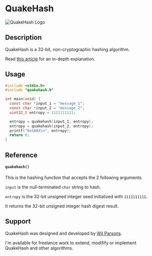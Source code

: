 # QuakeHash
![QuakeHash Logo](https://repository-images.githubusercontent.com/739806114/8f77dd5a-97dc-4643-8dac-a05da569ee6e)

## Description
QuakeHash is a 32-bit, non-cryptographic hashing algorithm.

Read [this article](https://medium.com/@wilparsons/quakehash-is-a-new-32-bit-hashing-algorithm-with-low-collisions-and-good-bit-distribution-b2ad6aedeb09) for an in-depth explanation.

## Usage
``` c
#include <stdio.h>
#include "quakehash.h"

int main(void) {
  const char *input_1 = "message_1";
  const char *input_2 = "message_2";
  uint32_t entropy = 1111111111;

  entropy = quakehash(input_1, entropy);
  entropy = quakehash(input_2, entropy);
  printf("0x%08X\n", entropy);
  return 0;
}
```

## Reference
#### `quakehash()`
This is the hashing function that accepts the 2 following arguments.

`input` is the null-terminated `char` string to hash.

`entropy` is the 32-bit unsigned integer seed initialized with `1111111111`.

It returns the 32-bit unsigned integer hash digest result.

## Support
QuakeHash was designed and developed by [Wil Parsons](https://wilparsons.com/).

I'm available for freelance work to extend, modifify or implement QuakeHash and other algorithms.
